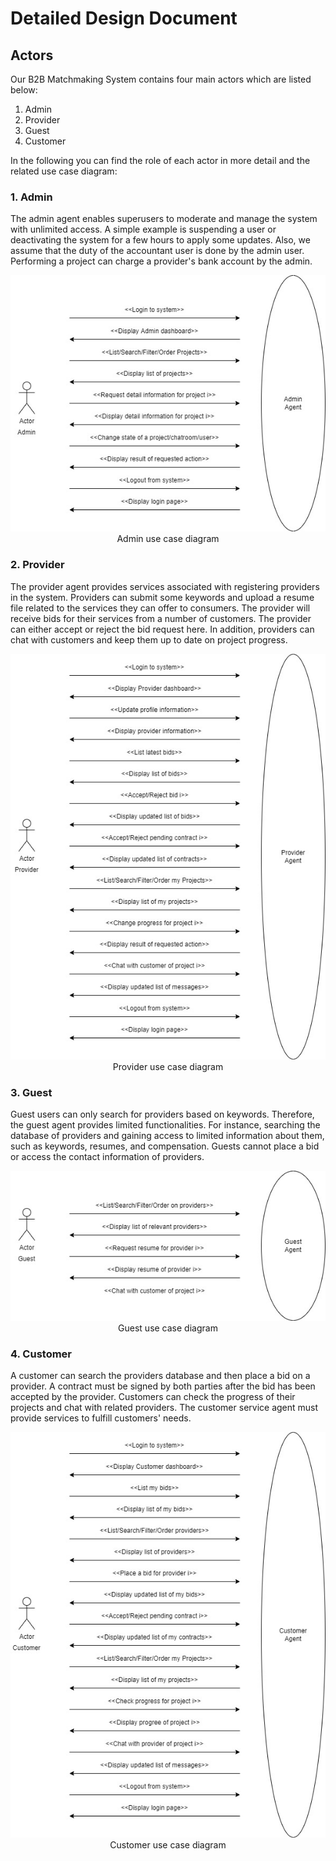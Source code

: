 
# Detailed Design Document

## Actors

Our B2B Matchmaking System contains four main actors which are listed below:
1. Admin
2. Provider
3. Guest
4. Customer

In the following you can find the role of each actor in more detail and the related use case diagram:

### 1. Admin

The admin agent enables superusers to moderate and manage the system with unlimited access. A simple example is suspending a user or deactivating the system for a few hours to apply some updates. Also, we assume that the duty of the accountant user is done by the admin user. Performing a project can charge a provider's bank account by the admin. 

<p align="center">
<img src="./images/image1.jpg" alt="Admin use case diagram" width="600"/>
<br/><span>Admin use case diagram</span>
</p>

### 2. Provider

The provider agent provides services associated with registering providers in the system. Providers can submit some keywords and upload a resume file related to the services they can offer to consumers. The provider will receive bids for their services from a number of customers. The provider can either accept or reject the bid request here. In addition, providers can chat with customers and keep them up to date on project progress.

<p align="center">
<img src="./images/image2.jpg" alt="Provider use case diagram" width="600"/>
<br/><span>Provider use case diagram</span>
</p>

### 3. Guest
Guest users can only search for providers based on keywords. Therefore, the guest agent provides limited functionalities. For instance, searching the database of providers and gaining access to limited information about them, such as keywords, resumes, and compensation. Guests cannot place a bid or access the contact information of providers. 

<p align="center">
<img src="./images/image3.jpg" alt="Guest use case diagram" width="600"/>
<br/><span>Guest use case diagram</span>
</p>

### 4. Customer
A customer can search the providers database and then place a bid on a provider. A contract must be signed by both parties after the bid has been accepted by the provider. Customers can check the progress of their projects and chat with related providers. The customer service agent must provide services to fulfill customers' needs.

<p align="center">
<img src="./images/image4.jpg" alt="Customer use case diagram" width="600"/>
<br/><span>Customer use case diagram</span>
</p>